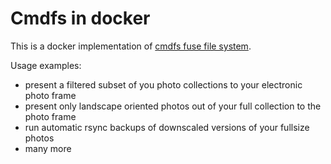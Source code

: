 # Cmdfs in docker

This is a docker implementation of [cmdfs fuse file system](https://github.com/mikeswain/cmdfs).

Usage examples:
- present a filtered subset of you photo collections to your electronic photo frame
- present only landscape oriented photos out of your full collection to the photo frame
- run automatic rsync backups of downscaled versions of your fullsize photos
- many more


